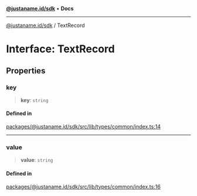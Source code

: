 [**@justaname.id/sdk**](../README.md) • **Docs**

***

[@justaname.id/sdk](../globals.md) / TextRecord

# Interface: TextRecord

## Properties

### key

> **key**: `string`

#### Defined in

[packages/@justaname.id/sdk/src/lib/types/common/index.ts:14](https://github.com/JustaName-id/JustaName-sdk/blob/577c5c787ef18bf8ddf8b997f021738a0e8ca336/packages/@justaname.id/sdk/src/lib/types/common/index.ts#L14)

***

### value

> **value**: `string`

#### Defined in

[packages/@justaname.id/sdk/src/lib/types/common/index.ts:16](https://github.com/JustaName-id/JustaName-sdk/blob/577c5c787ef18bf8ddf8b997f021738a0e8ca336/packages/@justaname.id/sdk/src/lib/types/common/index.ts#L16)
